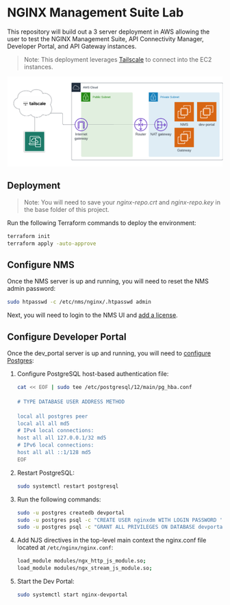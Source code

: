 # NGINX Management Suite Lab

This repository will build out a 3 server deployment in AWS allowing the user to test the NGINX Management Suite, API Connectivity Manager, Developer Portal, and API Gateway instances.

> Note: This deployment leverages [Tailscale](https://tailscale.com/) to connect into the EC2 instances.

![Lab diagram](./NMS_ACM_lab_env.png)

## Deployment

> Note: You will need to save your *nginx-repo.crt* and *nginx-repo.key* in the base folder of this project.

Run the following Terraform commands to deploy the environment:

```bash
terraform init
terraform apply -auto-approve
```

## Configure NMS

Once the NMS server is up and running, you will need to reset the NMS admin password:

```bash
sudo htpasswd -c /etc/nms/nginx/.htpasswd admin
```

Next, you will need to login to the NMS UI and [add a license](https://docs.nginx.com/nginx-management-suite/admin-guides/getting-started/add-license/).

## Configure Developer Portal

Once the dev_portal server is up and running, you will need to [configure Postgres](https://docs.nginx.com/nginx-management-suite/admin-guides/installation/install-guide/#install-the-developer-portal):

1. Configure PostgreSQL host-based authentication file:

    ```bash
    cat << EOF | sudo tee /etc/postgresql/12/main/pg_hba.conf

    # TYPE DATABASE USER ADDRESS METHOD

    local all postgres peer
    local all all md5
    # IPv4 local connections:
    host all all 127.0.0.1/32 md5
    # IPv6 local connections:
    host all all ::1/128 md5
    EOF
    ```

1. Restart PostgreSQL:

    ```bash
    sudo systemctl restart postgresql
    ```

1. Run the following commands:

    ```bash
    sudo -u postgres createdb devportal
    sudo -u postgres psql -c "CREATE USER nginxdm WITH LOGIN PASSWORD 'nginxdm';"
    sudo -u postgres psql -c "GRANT ALL PRIVILEGES ON DATABASE devportal TO nginxdm;"
    ```

1. Add NJS directives in the top-level main context the nginx.conf file located at `/etc/nginx/nginx.conf`:

    ```bash
    load_module modules/ngx_http_js_module.so;
    load_module modules/ngx_stream_js_module.so;
    ```

1. Start the Dev Portal:

    ```bash
    sudo systemctl start nginx-devportal
    ```
